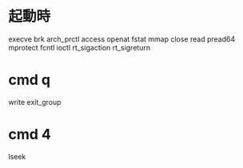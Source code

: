 # 起動時
execve
brk
arch_prctl
access
openat
fstat
mmap
close
read
pread64
mprotect
fcntl
ioctl
rt_sigaction
rt_sigreturn

# cmd q
write
exit_group

# cmd 4
lseek